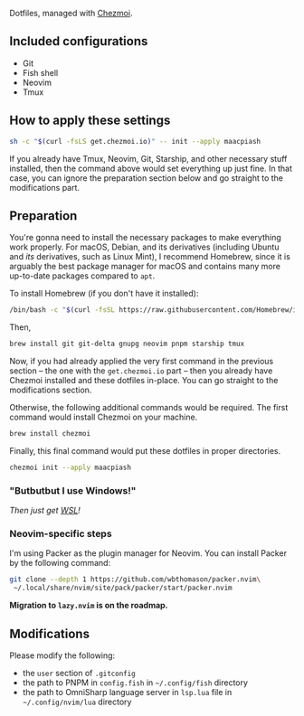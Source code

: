 Dotfiles, managed with [Chezmoi](https://www.chezmoi.io).

## Included configurations

- Git
- Fish shell
- Neovim
- Tmux

## How to apply these settings

```bash
sh -c "$(curl -fsLS get.chezmoi.io)" -- init --apply maacpiash
```

If you already have Tmux, Neovim, Git, Starship, and other necessary stuff installed, then the command above would set everything up just fine. In that case, you can ignore the preparation section below and go straight to the modifications part.

## Preparation

You're gonna need to install the necessary packages to make everything work properly. For macOS, Debian, and its derivatives (including Ubuntu and *its* derivatives, such as Linux Mint), I recommend Homebrew, since it is arguably the best package manager for macOS and contains many more up-to-date packages compared to `apt`.

To install Homebrew (if you don't have it installed):

```bash
/bin/bash -c "$(curl -fsSL https://raw.githubusercontent.com/Homebrew/install/HEAD/install.sh)"
```

Then,

```bash
brew install git git-delta gnupg neovim pnpm starship tmux
```

Now, if you had already applied the very first command in the previous section – the one with the `get.chezmoi.io` part – then you already have Chezmoi installed and these dotfiles in-place. You can go straight to the modifications section.

Otherwise, the following additional commands would be required. The first command would install Chezmoi on your machine.

```bash
brew install chezmoi
```

Finally, this final command would put these dotfiles in proper directories.

```bash
chezmoi init --apply maacpiash
```

### "Butbutbut I use Windows!"

*Then just get [WSL](https://learn.microsoft.com/en-au/windows/wsl)!*

### Neovim-specific steps

I'm using Packer as the plugin manager for Neovim. You can install Packer by the following command:

```bash
git clone --depth 1 https://github.com/wbthomason/packer.nvim\
 ~/.local/share/nvim/site/pack/packer/start/packer.nvim
```

**Migration to `lazy.nvim` is on the roadmap.**

## Modifications

Please modify the following:

- the `user` section of `.gitconfig`
- the path to PNPM in `config.fish` in `~/.config/fish` directory
- the path to OmniSharp language server in `lsp.lua` file in `~/.config/nvim/lua` directory
